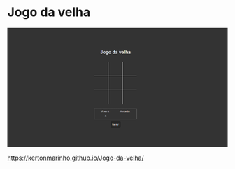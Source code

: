 # Jogo da velha
![screenshorts](/screenshorts.png)


https://kertonmarinho.github.io/Jogo-da-velha/
